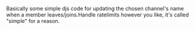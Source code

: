 Basically some simple djs code for updating the chosen channel's name when a member leaves/joins.Handle ratelimits however you like, it's called "simple" for a reason.

